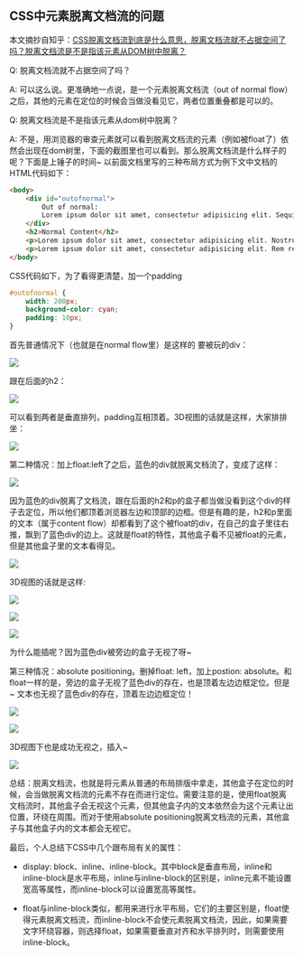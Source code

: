 ## CSS中元素脱离文档流的问题

本文摘抄自知乎：[CSS脱离文档流到底是什么意思，脱离文档流就不占据空间了吗？脱离文档流是不是指该元素从DOM树中脱离？](http://www.zhihu.com/question/24529373/answer/29135021)

Q: 脱离文档流就不占据空间了吗？

A: 可以这么说。更准确地一点说，是一个元素脱离文档流（out of normal flow）之后，其他的元素在定位的时候会当做没看见它，两者位置重叠都是可以的。

Q: 脱离文档流是不是指该元素从dom树中脱离？

A: 不是，用浏览器的审查元素就可以看到脱离文档流的元素（例如被float了）依然会出现在dom树里，下面的截图里也可以看到。那么脱离文档流是什么样子的呢？下面是上锤子的时间~ 以前面文档里写的三种布局方式为例下文中文档的HTML代码如下：

``` html
<body>
	<div id="outofnormal">
		Out of normal: 
		Lorem ipsum dolor sit amet, consectetur adipisicing elit. Sequi esse impedit autem praesentium magni culpa, amet corporis, veniam consequatur voluptates temporibus. Voluptates eius similique asperiores cupiditate fugit hic atque quisquam?
	</div>
	<h2>Normal Content</h2>
	<p>Lorem ipsum dolor sit amet, consectetur adipisicing elit. Nostrum praesentium nam tempora beatae quis nobis laboriosam alias aliquid, tenetur exercitationem. Odio, aperiam, illo! Eveniet natus dignissimos architecto velit eligendi id!</p>
	<p>Lorem ipsum dolor sit amet, consectetur adipisicing elit. Rem reprehenderit velit nam delectus distinctio at unde aliquid officia illo, tempore vitae et incidunt non, ut eos nesciunt quaerat. Enim, minus.</p>
</body>
```

CSS代码如下，为了看得更清楚，加一个padding

```css
#outofnormal {
	width: 200px;
	background-color: cyan;
	padding: 10px;
}
```

首先普通情况下（也就是在normal flow里）是这样的
要被玩的div：

![](https://github.com/luofengmacheng/web_learning/blob/master/pics/pic1.jpg)

跟在后面的h2：

![](https://github.com/luofengmacheng/web_learning/blob/master/pics/pic2.jpg)

可以看到两者是垂直排列，padding互相顶着。3D视图的话就是这样，大家排排坐：

![](https://github.com/luofengmacheng/web_learning/blob/master/pics/pic3.jpg)

第二种情况：加上float:left了之后，蓝色的div就脱离文档流了，变成了这样：

![](https://github.com/luofengmacheng/web_learning/blob/master/pics/pic4.jpg)

因为蓝色的div脱离了文档流，跟在后面的h2和p的盒子都当做没看到这个div的样子去定位，所以他们都顶着浏览器左边和顶部的边框。但是有趣的是，h2和p里面的文本（属于content flow）却都看到了这个被float的div，在自己的盒子里往右推，飘到了蓝色div的边上。这就是float的特性，其他盒子看不见被float的元素，但是其他盒子里的文本看得见。

![](https://github.com/luofengmacheng/web_learning/blob/master/pics/pic5.jpg)

3D视图的话就是这样:

![](https://github.com/luofengmacheng/web_learning/blob/master/pics/pic6.jpg)

![](https://github.com/luofengmacheng/web_learning/blob/master/pics/pic7.jpg)

![](https://github.com/luofengmacheng/web_learning/blob/master/pics/pic8.jpg)

为什么能插呢？因为蓝色div被旁边的盒子无视了呀~

第三种情况：absolute positioning。删掉float: left，加上postion: absolute。和float一样的是，旁边的盒子无视了蓝色div的存在，也是顶着左边边框定位。但是~ 文本也无视了蓝色div的存在，顶着左边边框定位！

![](https://github.com/luofengmacheng/web_learning/blob/master/pics/pic9.jpg)

![](https://github.com/luofengmacheng/web_learning/blob/master/pics/pic10.jpg)

3D视图下也是成功无视之，插入~

![](https://github.com/luofengmacheng/web_learning/blob/master/pics/pic11.jpg)

总结：脱离文档流，也就是将元素从普通的布局排版中拿走，其他盒子在定位的时候，会当做脱离文档流的元素不存在而进行定位。需要注意的是，使用float脱离文档流时，其他盒子会无视这个元素，但其他盒子内的文本依然会为这个元素让出位置，环绕在周围。而对于使用absolute 
positioning脱离文档流的元素，其他盒子与其他盒子内的文本都会无视它。

最后，个人总结下CSS中几个跟布局有关的属性：

* display: block、inline、inline-block。其中block是垂直布局，inline和inline-block是水平布局，inline与inline-block的区别是，inline元素不能设置宽高等属性，而inline-block可以设置宽高等属性。

* float与inline-block类似，都用来进行水平布局，它们的主要区别是，float使得元素脱离文档流，而inline-block不会使元素脱离文档流，因此，如果需要文字环绕容器，则选择float，如果需要垂直对齐和水平排列时，则需要使用inline-block。